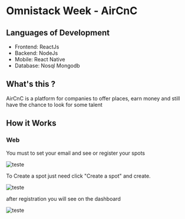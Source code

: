 # Omnistack Week - AirCnC

## Languages of Development
- Frontend: ReactJs
- Backend: NodeJs
- Mobile: React Native
- Database: Nosql Mongodb

## What's this ? 
AirCnC is a platform for companies to offer places, earn money and still have the chance to look for some talent

## How it Works

### Web
You must to set your email and see or register your spots

![teste](https://user-images.githubusercontent.com/53230835/83949047-fc4eba00-a7f7-11ea-8827-6f1236c1dc79.jpg)

To Create a spot just need click "Create a spot" and create.

![teste](https://user-images.githubusercontent.com/53230835/83949117-6b2c1300-a7f8-11ea-8aa1-9e26294f93dc.jpg)

after registration you will see on the dashboard

![teste](https://user-images.githubusercontent.com/53230835/83949240-f3aab380-a7f8-11ea-9488-16a8349b7e9b.jpg)


